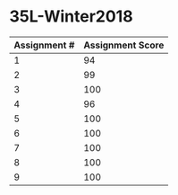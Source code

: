 # 35L-Winter2018

| Assignment #	  | Assignment Score |
| ----------------| ---------------- | 
| 1	              | 94	             |
| 2	              | 99	             |
| 3	              | 100	             |
| 4	              | 96	             |
| 5	              | 100	             |
| 6	              | 100	             |
| 7	              | 100	             |
| 8	              | 100	             |
| 9	              | 100              |
